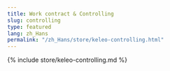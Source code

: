 ```yaml
---
title: Work contract & Controlling
slug: controlling
type: featured
lang: zh_Hans
permalink: "/zh_Hans/store/keleo-controlling.html"
---
```


{% include store/keleo-controlling.md %}
 
